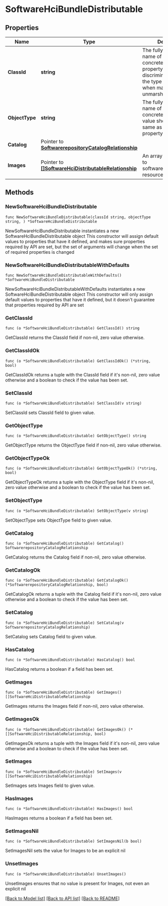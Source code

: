 # SoftwareHciBundleDistributable

## Properties

Name | Type | Description | Notes
------------ | ------------- | ------------- | -------------
**ClassId** | **string** | The fully-qualified name of the instantiated, concrete type. This property is used as a discriminator to identify the type of the payload when marshaling and unmarshaling data. | [default to "software.HciBundleDistributable"]
**ObjectType** | **string** | The fully-qualified name of the instantiated, concrete type. The value should be the same as the &#39;ClassId&#39; property. | [default to "software.HciBundleDistributable"]
**Catalog** | Pointer to [**SoftwarerepositoryCatalogRelationship**](SoftwarerepositoryCatalogRelationship.md) |  | [optional] 
**Images** | Pointer to [**[]SoftwareHciDistributableRelationship**](SoftwareHciDistributableRelationship.md) | An array of relationships to softwareHciDistributable resources. | [optional] [readonly] 

## Methods

### NewSoftwareHciBundleDistributable

`func NewSoftwareHciBundleDistributable(classId string, objectType string, ) *SoftwareHciBundleDistributable`

NewSoftwareHciBundleDistributable instantiates a new SoftwareHciBundleDistributable object
This constructor will assign default values to properties that have it defined,
and makes sure properties required by API are set, but the set of arguments
will change when the set of required properties is changed

### NewSoftwareHciBundleDistributableWithDefaults

`func NewSoftwareHciBundleDistributableWithDefaults() *SoftwareHciBundleDistributable`

NewSoftwareHciBundleDistributableWithDefaults instantiates a new SoftwareHciBundleDistributable object
This constructor will only assign default values to properties that have it defined,
but it doesn't guarantee that properties required by API are set

### GetClassId

`func (o *SoftwareHciBundleDistributable) GetClassId() string`

GetClassId returns the ClassId field if non-nil, zero value otherwise.

### GetClassIdOk

`func (o *SoftwareHciBundleDistributable) GetClassIdOk() (*string, bool)`

GetClassIdOk returns a tuple with the ClassId field if it's non-nil, zero value otherwise
and a boolean to check if the value has been set.

### SetClassId

`func (o *SoftwareHciBundleDistributable) SetClassId(v string)`

SetClassId sets ClassId field to given value.


### GetObjectType

`func (o *SoftwareHciBundleDistributable) GetObjectType() string`

GetObjectType returns the ObjectType field if non-nil, zero value otherwise.

### GetObjectTypeOk

`func (o *SoftwareHciBundleDistributable) GetObjectTypeOk() (*string, bool)`

GetObjectTypeOk returns a tuple with the ObjectType field if it's non-nil, zero value otherwise
and a boolean to check if the value has been set.

### SetObjectType

`func (o *SoftwareHciBundleDistributable) SetObjectType(v string)`

SetObjectType sets ObjectType field to given value.


### GetCatalog

`func (o *SoftwareHciBundleDistributable) GetCatalog() SoftwarerepositoryCatalogRelationship`

GetCatalog returns the Catalog field if non-nil, zero value otherwise.

### GetCatalogOk

`func (o *SoftwareHciBundleDistributable) GetCatalogOk() (*SoftwarerepositoryCatalogRelationship, bool)`

GetCatalogOk returns a tuple with the Catalog field if it's non-nil, zero value otherwise
and a boolean to check if the value has been set.

### SetCatalog

`func (o *SoftwareHciBundleDistributable) SetCatalog(v SoftwarerepositoryCatalogRelationship)`

SetCatalog sets Catalog field to given value.

### HasCatalog

`func (o *SoftwareHciBundleDistributable) HasCatalog() bool`

HasCatalog returns a boolean if a field has been set.

### GetImages

`func (o *SoftwareHciBundleDistributable) GetImages() []SoftwareHciDistributableRelationship`

GetImages returns the Images field if non-nil, zero value otherwise.

### GetImagesOk

`func (o *SoftwareHciBundleDistributable) GetImagesOk() (*[]SoftwareHciDistributableRelationship, bool)`

GetImagesOk returns a tuple with the Images field if it's non-nil, zero value otherwise
and a boolean to check if the value has been set.

### SetImages

`func (o *SoftwareHciBundleDistributable) SetImages(v []SoftwareHciDistributableRelationship)`

SetImages sets Images field to given value.

### HasImages

`func (o *SoftwareHciBundleDistributable) HasImages() bool`

HasImages returns a boolean if a field has been set.

### SetImagesNil

`func (o *SoftwareHciBundleDistributable) SetImagesNil(b bool)`

 SetImagesNil sets the value for Images to be an explicit nil

### UnsetImages
`func (o *SoftwareHciBundleDistributable) UnsetImages()`

UnsetImages ensures that no value is present for Images, not even an explicit nil

[[Back to Model list]](../README.md#documentation-for-models) [[Back to API list]](../README.md#documentation-for-api-endpoints) [[Back to README]](../README.md)


